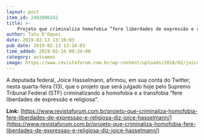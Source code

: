 ```yaml
---
layout: post
item_id: 2492086242
title: >-
    Projeto que criminaliza homofobia “fere liberdades de expressão e religiosa”, diz Joice Hasselmann
author: Tatu D'Oquei
date: 2019-02-13 13:16:03
pub_date: 2019-02-13 13:16:03
time_added: 2019-02-16 09:24:08
category: avisamos
image: https://www.revistaforum.com.br/wp-content/uploads/2018/02/joice.png
---
```


A deputada federal, Joice Hasselmann, afirmou, em sua conta do Twitter, nesta quarta-feira (13), que o projeto que será julgado hoje pelo Supremo Tribunal Federal (STF) criminalizando a homofobia e a transfobia “fere liberdades de expressão e religiosa”.

**Link:** [https://www.revistaforum.com.br/projeto-que-criminaliza-homofobia-fere-liberdades-de-expressao-e-religiosa-diz-joice-hasselmann/](https://www.revistaforum.com.br/projeto-que-criminaliza-homofobia-fere-liberdades-de-expressao-e-religiosa-diz-joice-hasselmann/)

